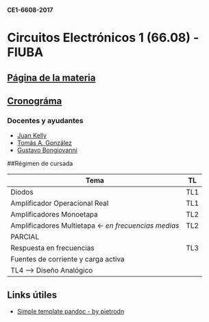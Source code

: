 **CE1-6608-2017**

# Circuitos Electrónicos 1 (66.08) - FIUBA

## [Página de la materia](http://www.lace.fi.uba.ar/c1/)
## [Cronográma](http://www.lace.fi.uba.ar/c1/estructura/Cronograma%206608_8606%201er%20cuatrimestre%202017.pdf)

### Docentes y ayudantes

* [Juan Kelly]()
* [Tomás A. González](tgonzalez@fi.uba.ar)
* [Gustavo Bongiovanni]()

##Régimen de cursada

|  Tema                                                   |       TL    | 
| ------------------------------------------------------  | ------------|  
| Diodos                                                  |      TL1    |   
| Amplificador Operacional Real                           |      TL1    |  
| Amplificadores Monoetapa                                |      TL2    |   
| Amplificadores Multietapa <- *en frecuencias medias*    |      TL2    |  
| PARCIAL                                                 |             |  
| Respuesta en frecuencias                                |      TL3    |    
| Fuentes de corriente y carga activa                     |             |
| TL4 --> Diseño Analógico                                |             |     
## Links útiles

* [Simple template pandoc - by pietrodn](https://github.com/pietrodn/pandoc-templates)

